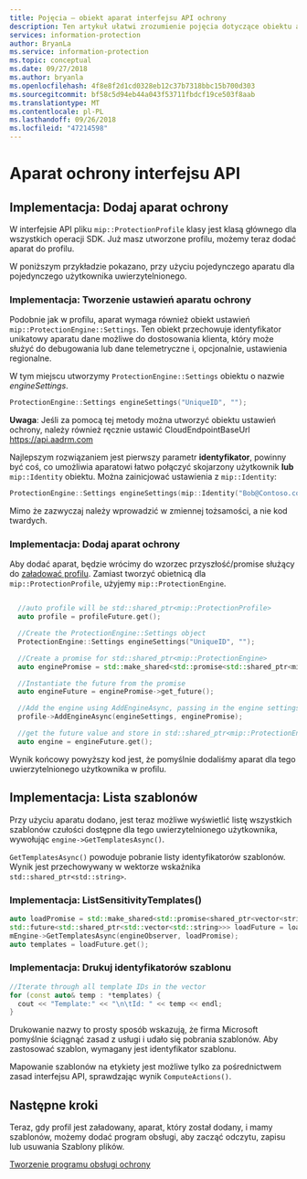 ```yaml
---
title: Pojęcia — obiekt aparat interfejsu API ochrony
description: Ten artykuł ułatwi zrozumienie pojęcia dotyczące obiektu aparat ochrony, który jest tworzony podczas inicjowania aplikacji.
services: information-protection
author: BryanLa
ms.service: information-protection
ms.topic: conceptual
ms.date: 09/27/2018
ms.author: bryanla
ms.openlocfilehash: 4f8e8f2d1cd0328eb12c37b7318bbc15b700d303
ms.sourcegitcommit: bf58c5d94eb44a043f53711fbdcf19ce503f8aab
ms.translationtype: MT
ms.contentlocale: pl-PL
ms.lasthandoff: 09/26/2018
ms.locfileid: "47214598"
---
```

# <a name="protection-api-engine"></a>Aparat ochrony interfejsu API

## <a name="implementation-add-a-protection-engine"></a>Implementacja: Dodaj aparat ochrony

W interfejsie API pliku `mip::ProtectionProfile` klasy jest klasą głównego dla wszystkich operacji SDK. Już masz utworzone profilu, możemy teraz dodać aparat do profilu.

W poniższym przykładzie pokazano, przy użyciu pojedynczego aparatu dla pojedynczego użytkownika uwierzytelnionego.

### <a name="implementation-create-protection-engine-settings"></a>Implementacja: Tworzenie ustawień aparatu ochrony

Podobnie jak w profilu, aparat wymaga również obiekt ustawień `mip::ProtectionEngine::Settings`. Ten obiekt przechowuje identyfikator unikatowy aparatu dane możliwe do dostosowania klienta, który może służyć do debugowania lub dane telemetryczne i, opcjonalnie, ustawienia regionalne.

W tym miejscu utworzymy `ProtectionEngine::Settings` obiektu o nazwie *engineSettings*. 

```cpp
ProtectionEngine::Settings engineSettings("UniqueID", "");
```

**Uwaga**: Jeśli za pomocą tej metody można utworzyć obiektu ustawień ochrony, należy również ręcznie ustawić CloudEndpointBaseUrl https://api.aadrm.com

Najlepszym rozwiązaniem jest pierwszy parametr **identyfikator**, powinny być coś, co umożliwia aparatowi łatwo połączyć skojarzony użytkownik **lub** `mip::Identity` obiektu. Można zainicjować ustawienia z `mip::Identity`:

```cpp
ProtectionEngine::Settings engineSettings(mip::Identity("Bob@Contoso.com", "");
```

Mimo że zazwyczaj należy wprowadzić w zmiennej tożsamości, a nie kod twardych.

### <a name="implementation-add-the-protection-engine"></a>Implementacja: Dodaj aparat ochrony

Aby dodać aparat, będzie wrócimy do wzorzec przyszłość/promise służący do [załadować profilu](). Zamiast tworzyć obietnicą dla `mip::ProtectionProfile`, użyjemy `mip::ProtectionEngine`.

```cpp

  //auto profile will be std::shared_ptr<mip::ProtectionProfile>
  auto profile = profileFuture.get();

  //Create the ProtectionEngine::Settings object
  ProtectionEngine::Settings engineSettings("UniqueID", "");

  //Create a promise for std::shared_ptr<mip::ProtectionEngine>
  auto enginePromise = std::make_shared<std::promise<std::shared_ptr<mip::ProtectionEngine>>>();

  //Instantiate the future from the promise
  auto engineFuture = enginePromise->get_future();

  //Add the engine using AddEngineAsync, passing in the engine settings and the promise
  profile->AddEngineAsync(engineSettings, enginePromise);

  //get the future value and store in std::shared_ptr<mip::ProtectionEngine>
  auto engine = engineFuture.get();
```

Wynik końcowy powyższy kod jest, że pomyślnie dodaliśmy aparat dla tego uwierzytelnionego użytkownika w profilu.

## <a name="implementation-list-templates"></a>Implementacja: Lista szablonów

Przy użyciu aparatu dodano, jest teraz możliwe wyświetlić listę wszystkich szablonów czułości dostępne dla tego uwierzytelnionego użytkownika, wywołując `engine->GetTemplatesAsync()`. 

`GetTemplatesAsync()` powoduje pobranie listy identyfikatorów szablonów. Wynik jest przechowywany w wektorze wskaźnika `std::shared_ptr<std::string>`.

### <a name="implementation-listsensitivitytemplates"></a>Implementacja: ListSensitivityTemplates()

```cpp
auto loadPromise = std::make_shared<std::promise<shared_ptr<vector<string>>>>();
std::future<std::shared_ptr<std::vector<std::string>>> loadFuture = loadPromise->get_future();
mEngine->GetTemplatesAsync(engineObserver, loadPromise);
auto templates = loadFuture.get();
```

### <a name="implementation-print-the-template-ids"></a>Implementacja: Drukuj identyfikatorów szablonu

```cpp
//Iterate through all template IDs in the vector
for (const auto& temp : *templates) {
  cout << "Template:" << "\n\tId: " << temp << endl;
}
```

Drukowanie nazwy to prosty sposób wskazują, że firma Microsoft pomyślnie ściągnąć zasad z usługi i udało się pobrania szablonów. Aby zastosować szablon, wymagany jest identyfikator szablonu.

Mapowanie szablonów na etykiety jest możliwe tylko za pośrednictwem zasad interfejsu API, sprawdzając wynik `ComputeActions()`.

## <a name="next-steps"></a>Następne kroki

Teraz, gdy profil jest załadowany, aparat, który został dodany, i mamy szablonów, możemy dodać program obsługi, aby zacząć odczytu, zapisu lub usuwania Szablony plików.

[Tworzenie programu obsługi ochrony]()